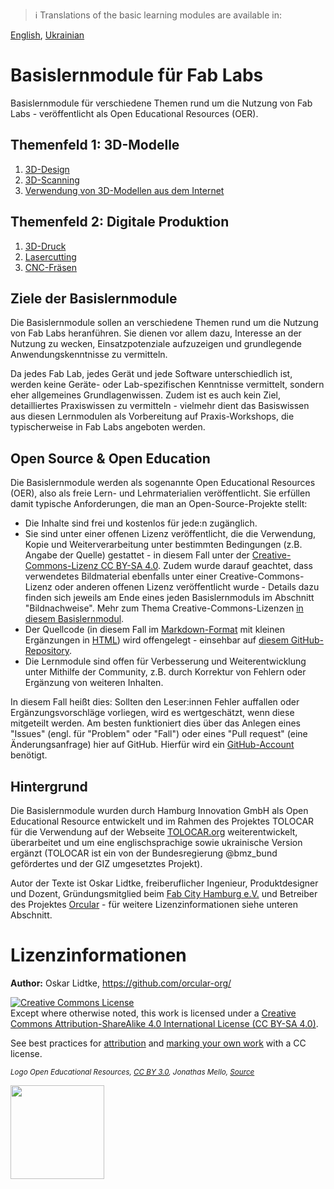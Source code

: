 > ℹ️ Translations of the basic learning modules are available in:

[English](translations/EN_Readme.md), [Ukrainian](translations/UA_Readme.md)

# Basislernmodule für Fab Labs
Basislernmodule für verschiedene Themen rund um die Nutzung von Fab Labs - veröffentlicht als Open Educational Resources (OER).

## Themenfeld 1: 3D-Modelle

1. [3D-Design](Basislernmodule/1_1_3D_design/3D-Design.md)
2. [3D-Scanning](Basislernmodule/1_2_3D_scanning/3D-Scanning.md)
3. [Verwendung von 3D-Modellen aus dem Internet](Basislernmodule/1_3_Using_3D_models_from_the_internet/Verwendung_von_3D_Modellen_aus_dem_Internet.md)

## Themenfeld 2: Digitale Produktion

1. [3D-Druck](Basislernmodule/2_1_3D_printing/3D-Druck.md)
2. [Lasercutting](Basislernmodule/2_2_Laser_cutting/Lasercutting.md)
3. [CNC-Fräsen](Basislernmodule/2_3_CNC_milling/CNC-Fraesen.md)

## Ziele der Basislernmodule

Die Basislernmodule sollen an verschiedene Themen rund um die Nutzung von Fab Labs heranführen. Sie dienen vor allem dazu, Interesse an der Nutzung zu wecken, Einsatzpotenziale aufzuzeigen und grundlegende Anwendungskenntnisse zu vermitteln.

Da jedes Fab Lab, jedes Gerät und jede Software unterschiedlich ist, werden keine Geräte- oder Lab-spezifischen Kenntnisse vermittelt, sondern eher allgemeines Grundlagenwissen. Zudem ist es auch kein Ziel, detailliertes Praxiswissen zu vermitteln - vielmehr dient das Basiswissen aus diesen Lernmodulen als Vorbereitung auf Praxis-Workshops, die typischerweise in Fab Labs angeboten werden.

## Open Source & Open Education

Die Basislernmodule werden als sogenannte Open Educational Resources (OER), also  als freie Lern- und Lehrmaterialien veröffentlicht. Sie erfüllen damit typische Anforderungen, die man an Open-Source-Projekte stellt:
- Die Inhalte sind frei und kostenlos für jede:n zugänglich.
- Sie sind unter einer offenen Lizenz veröffentlicht, die die Verwendung, Kopie und Weiterverarbeitung unter bestimmten Bedingungen (z.B. Angabe der Quelle) gestattet - in diesem Fall unter der [Creative-Commons-Lizenz CC BY-SA 4.0](https://creativecommons.org/licenses/by-sa/4.0/). Zudem wurde darauf geachtet, dass verwendetes Bildmaterial ebenfalls unter einer Creative-Commons-Lizenz oder anderen offenen Lizenz veröffentlicht wurde - Details dazu finden sich jeweils am Ende eines jeden Basislernmoduls im Abschnitt "Bildnachweise". Mehr zum Thema Creative-Commons-Lizenzen [in diesem Basislernmodul](Basislernmodule/1_3_Using_3D_models_from_the_internet/Verwendung_von_3D_Modellen_aus_dem_Internet.md).
- Der Quellcode (in diesem Fall im [Markdown-Format](https://de.wikipedia.org/wiki/Markdown) mit kleinen Ergänzungen in [HTML](https://de.wikipedia.org/wiki/Hypertext_Markup_Language)) wird offengelegt - einsehbar auf [diesem GitHub-Repository](https://github.com/orcular-org/Basislernmodule-Fab-Labs).
- Die Lernmodule sind offen für Verbesserung und Weiterentwicklung unter Mithilfe der Community, z.B. durch Korrektur von Fehlern oder Ergänzung von weiteren Inhalten.

In diesem Fall heißt dies: Sollten den Leser:innen Fehler auffallen oder Ergänzungsvorschläge vorliegen, wird es wertgeschätzt, wenn diese mitgeteilt werden. Am besten funktioniert dies über das Anlegen eines "Issues" (engl. für "Problem" oder "Fall") oder eines "Pull request" (eine Änderungsanfrage) hier auf GitHub. Hierfür wird ein [GitHub-Account](https://github.com/signup) benötigt.

## Hintergrund

Die Basislernmodule wurden durch Hamburg Innovation GmbH als Open Educational Resource entwickelt und im Rahmen des Projektes TOLOCAR für die Verwendung auf der Webseite [TOLOCAR.org](https://tolocar.org/en/) weiterentwickelt, überarbeitet und um eine englischsprachige sowie ukrainische Version ergänzt (TOLOCAR ist ein von der Bundesregierung @bmz_bund gefördertes und der GIZ umgesetztes Projekt).

Autor der Texte ist Oskar Lidtke, freiberuflicher Ingenieur, Produktdesigner und Dozent, Gründungsmitglied beim [Fab City Hamburg e.V.](https://www.fabcity.hamburg/de/) und Betreiber des Projektes [Orcular](https://www.orcular.org/) - für weitere Lizenzinformationen siehe unteren Abschnitt.

# Lizenzinformationen

**Author:** Oskar Lidtke, https://github.com/orcular-org/

<a rel="license" href="http://creativecommons.org/licenses/by-sa/4.0/"><img alt="Creative Commons License" style="border-width:0" src="https://i.creativecommons.org/l/by-sa/4.0/88x31.png" /></a><br />Except where otherwise noted, this work is licensed under a <a rel="license" href="http://creativecommons.org/licenses/by-sa/4.0/">Creative Commons Attribution-ShareAlike 4.0 International License (CC BY-SA 4.0)</a>.

See best practices for [attribution](https://wiki.creativecommons.org/wiki/Best_practices_for_attribution) and [marking your own work](https://wiki.creativecommons.org/wiki/Marking_your_work_with_a_CC_license) with a CC license.

<p align="left">
<i> <sub> Logo Open Educational Resources, <a href="https://creativecommons.org/licenses/by/3.0/">CC BY 3.0</a>, Jonathas Mello, <a href="https://www.unesco.de/bildung/open-educational-resources">Source</a> </sub></i>
</p>

<p align="left">
<img height="150" src="Open_Educational_Resources_Logo.png">
</p>
